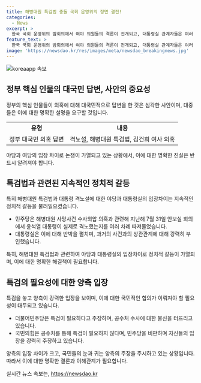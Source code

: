 ```yaml
---
title: 해병대원 특검법 충돌 국회 운영위의 정면 결전!
categories:
  - News
excerpt: >
  한국 국회 운영위의 밤회의에서 여야 의원들의 격론이 전개되고, 대통령실 관계자들은 여러 의혹에 대해 준비된 대답을 제시했다. 민주당은 대통령의 격노와 관련된 의혹을 제기하며 해병대원 특검법에 대한 논의를 전개했고, 정치인들 간 특검과 공수처의 필요성을 두고 논쟁이 이어졌다. 대통령실은 거부권 행사 가능성을 시사하며 논란을 더 부각시킨 상황이다.
feature_text: >
  한국 국회 운영위의 밤회의에서 여야 의원들의 격론이 전개되고, 대통령실 관계자들은 여러 의혹에 대해 준비된 대답을 제시했다. 민주당은 대통령의 격노와 관련된 의혹을 제기하며 해병대원 특검법에 대한 논의를 전개했고, 정치인들 간 특검과 공수처의 필요성을 두고 논쟁이 이어졌다. 대통령실은 거부권 행사 가능성을 시사하며 논란을 더 부각시킨 상황이다.
image: 'https://newsdao.kr/res/images/meta/newsdao_breakingnews.jpg'
---
```


<p><img src="https://newsdao.kr/res/images/meta/newsdao_breakingnews.jpg" alt="koreaapp 속보" /></p>

<h2 data-ke-size="size26">정부 핵심 인물의 대국민 답변, 사안의 중요성</h2>

<p data-ke-size="size16">정부의 핵심 인물들이 의혹에 대해 대국민적으로 답변을 한 것은 심각한 사안이며, 대중들은 이에 대한 명확한 설명을 요구할 것입니다.</p>

<table>
  <tr>
    <td style="text-align: center; height: 17px;"><b>유형</b></td>
    <td style="text-align: center; height: 17px;"><b>내용</b></td>
  </tr>
  <tr>
    <td style="text-align: center;">정부 대국민 의혹 답변</td>
    <td style="text-align: center;">격노설, 해병대원 특검법, 김건희 여사 의혹</td>
  </tr>
</table>

<p data-ke-size="size16">야당과 여당의 입장 차이로 논쟁이 가열되고 있는 상황에서, 이에 대한 명확한 진실은 반드시 알려져야 합니다.</p>

<h2 data-ke-size="size26">특검법과 관련된 지속적인 정치적 갈등</h2>

<p data-ke-size="size16">특히 해병대원 특검법과 대통령 격노설에 대한 야당과 대통령실의 입장차이는 지속적인 정치적 갈등을 불러일으켰습니다.</p>

<ul>
  <li>민주당은 해병대원 사망사건 수사외압 의혹과 관련해 지난해 7월 31일 안보실 회의에서 윤석열 대통령이 실제로 격노했는지를 여러 차례 따져물었습니다.</li>
  <li>대통령실은 이에 대해 반박을 펼치며, 과거의 사건과의 상관관계에 대해 강력히 부인했습니다.</li>
</ul>

<p data-ke-size="size16">특히, 해병대원 특검법과 관련하여 야당과 대통령실의 입장차이로 정치적 갈등이 가열되며, 이에 대한 명확한 해결책이 필요합니다.</p>

<h2 data-ke-size="size26">특검의 필요성에 대한 양측 입장</h2>

<p data-ke-size="size16">특검을 놓고 양측이 강력한 입장을 보이며, 이에 대한 국민적인 합의가 이뤄져야 할 필요성이 대두되고 있습니다.</p>

<ul>
  <li>더불어민주당은 특검이 필요하다고 주장하며, 공수처 수사에 대한 불신을 터뜨리고 있습니다.</li>
  <li>국민의힘은 공수처를 통해 특검이 필요하지 않다며, 민주당을 비판하며 자신들의 입장을 강력히 주장하고 있습니다.</li>
</ul>

<p data-ke-size="size16">양측의 입장 차이가 크고, 국민들의 눈과 귀는 양측의 주장을 주시하고 있는 상황입니다. 따라서 이에 대한 명확한 결론과 이해관계가 필요합니다.</p>
실시간 뉴스 속보는, <a href="https://newsdao.kr" rel="dofollow">https://newsdao.kr</a>



